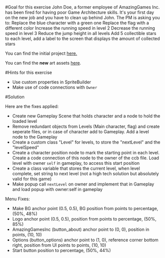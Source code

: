 #Goal for this exercise
John Doe, a former employee of AmazingGames Inc. has been fired for having poor Game Architecture skills. It's your first day on the new job and you have to clean up behind John. The PM is asking you to:
Replace the blue character with a green one
Replace the flag with a different color
Increase the running speed in level 2
Decrease the running speed in level 3
Reduce the jump height in all levels
Add 5 collectible stars to each level, add a label to the screen that displays the amount of collected stars 

You can find the initial project [here.](https://github.com/MakeGamesWithUs/JumpAndRunArchitecture/archive/master.zip)

You can find the **new** art assets [here](https://s3.amazonaws.com/mgwu-misc/Summer+Academy/ArchitectureExcercise/NewAssets.zip).

#Hints for this exercise

- Use custom properties in SpriteBuilder
- Make use of code connections with `Owner` 

#Solution

Here are the fixes applied:

- Create new Gameplay Scene that holds character and a node to hold the loaded level
- Remove redundant objects from Levels (Main character, flag) and create seperate files, or in case of character add to Gameplay. Add a level node to the Gameplay
- Create a custom class "Level" for levels, to store the "nextLevel" and the "levelSpeed"
- Create a character position node to mark the starting point in each level. Create a code connection of this node to the owner of the ccb file. Load level with owner `self` in gameplay, to access this start position
- Create a class variable that stores the current level, when level complete, set string to next level (not a high tech solution but absolutely valid for this game)
- Make popup call `nextLevel` on owner and implement that in Gameplay and load popup with owner:self in gameplay

Menu Fixes:

- Make BG anchor point (0.5, 0.5), BG position from points to percentage, (50%, 48%)
- Logo anchor point (0.5, 0.5), position from points to percentage, (50%, 85%)
- AmazingGamesInc (button_about) anchor point to (0, 0), position in points, (10, 10)
- Options (button_options) anchor point to (1, 0), reference corner bottom right, position from UI points to points, (10, 10)
- Start button position to percentage, (50%, 44%)
